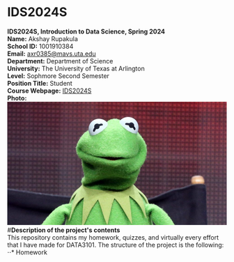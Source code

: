 # IDS2024S
**IDS2024S, Introduction to Data Science, Spring 2024**  
**Name:** Akshay Rupakula  
**School ID:** 1001910384  
**Email:** axr0385@mavs.uta.edu  
**Department:** Department of Science  
**University:** The University of Texas at Arlington  
**Level:** Sophmore Second Semester  
**Position Title:** Student  
**Course Webpage:** [IDS2024S](wwww.cdslab.org)  
**Photo:**  ![A photo of akshay](_92593800_gettyimages-482923234.jpg)  
#**Description of the project's contents**  
This repository contains my homework, quizzes, and virtually every effort that I have made for DATA3101. The structure of the project is the following:  
⋅⋅* Homework
